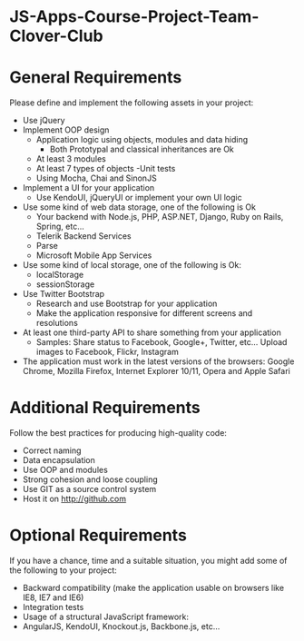# JS-Apps-Course-Project-Team-Clover-Club

# General Requirements

Please define and implement the following assets in your project:

- Use jQuery
- Implement OOP design
    - Application logic using objects, modules and data hiding
        - Both Prototypal and classical inheritances are Ok
    - At least 3 modules
    - At least 7 types of objects
-Unit tests
    - Using Mocha, Chai and SinonJS
- Implement a UI for your application
    - Use KendoUI, jQueryUI or implement your own UI logic
- Use some kind of web data storage, one of the following is Ok
    - Your backend with Node.js, PHP, ASP.NET, Django, Ruby on Rails, Spring, etc...
    - Telerik Backend Services
    - Parse
    - Microsoft Mobile App Services
- Use some kind of local storage, one of the following is Ok:
    - localStorage
    - sessionStorage
- Use Twitter Bootstrap
    - Research and use Bootstrap for your application
    - Make the application responsive for different screens and resolutions
- At least one third-party API to share something from your application
    - Samples:
        Share status to Facebook, Google+, Twitter, etc...
        Upload images to Facebook, Flickr, Instagram
- The application must work in the latest versions of the browsers: Google Chrome, Mozilla Firefox, Internet Explorer 10/11, Opera and Apple Safari

# Additional Requirements

Follow the best practices for producing high-quality code:

- Correct naming
- Data encapsulation
- Use OOP and modules
- Strong cohesion and loose coupling
- Use GIT as a source control system
- Host it on http://github.com

# Optional Requirements

If you have a chance, time and a suitable situation, you might add some of the following to your project:

- Backward compatibility (make the application usable on browsers like IE8, IE7 and IE6)
- Integration tests
- Usage of a structural JavaScript framework:
- AngularJS, KendoUI, Knockout.js, Backbone.js, etc...
